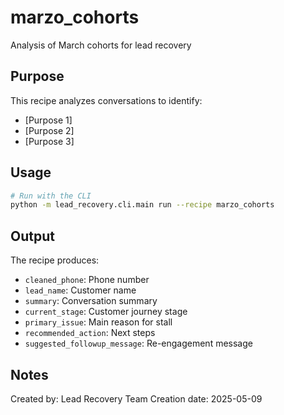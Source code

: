 # marzo_cohorts

Analysis of March cohorts for lead recovery

## Purpose

This recipe analyzes conversations to identify:
- [Purpose 1]
- [Purpose 2]
- [Purpose 3]

## Usage

```bash
# Run with the CLI
python -m lead_recovery.cli.main run --recipe marzo_cohorts
```

## Output

The recipe produces:
- `cleaned_phone`: Phone number
- `lead_name`: Customer name
- `summary`: Conversation summary
- `current_stage`: Customer journey stage
- `primary_issue`: Main reason for stall
- `recommended_action`: Next steps
- `suggested_followup_message`: Re-engagement message

## Notes

Created by: Lead Recovery Team
Creation date: 2025-05-09
